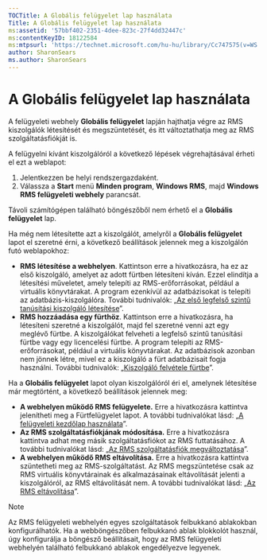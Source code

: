 ```yaml
---
TOCTitle: A Globális felügyelet lap használata
Title: A Globális felügyelet lap használata
ms:assetid: '57bbf402-2351-4dee-823c-27f4dd32447c'
ms:contentKeyID: 18122584
ms:mtpsurl: 'https://technet.microsoft.com/hu-hu/library/Cc747575(v=WS.10)'
author: SharonSears
ms.author: SharonSears
---
```


A Globális felügyelet lap használata
====================================

A felügyeleti webhely **Globális felügyelet** lapján hajthatja végre az RMS kiszolgálók létesítését és megszüntetését, és itt változtathatja meg az RMS szolgáltatásfiókját is.

A felügyelni kívánt kiszolgálóról a következő lépések végrehajtásával érheti el ezt a weblapot:

1.  Jelentkezzen be helyi rendszergazdaként.
2.  Válassza a **Start** menü **Minden program**, **Windows RMS**, majd **Windows RMS felügyeleti webhely** parancsát.

Távoli számítógépen található böngészőből nem érhető el a **Globális felügyelet** lap.

Ha még nem létesítette azt a kiszolgálót, amelyről a **Globális felügyelet** lapot el szeretné érni, a következő beállítások jelennek meg a kiszolgálón futó weblapokhoz:

-   **RMS létesítése a webhelyen**. Kattintson erre a hivatkozásra, ha ez az első kiszolgáló, amelyet az adott fürtben létesíteni kíván. Ezzel elindítja a létesítési műveletet, amely telepíti az RMS-erőforrásokat, például a virtuális könyvtárakat. A program ezenkívül az adatbázisokat is telepíti az adatbázis-kiszolgálóra. További tudnivalók: „[Az első legfelső szintű tanúsítási kiszolgáló létesítése](https://technet.microsoft.com/debc42f3-74ff-4c99-b7a4-4921fccdabc2)”.
-   **RMS hozzáadása egy fürthöz**. Kattintson erre a hivatkozásra, ha létesíteni szeretné a kiszolgálót, majd fel szeretné venni azt egy meglévő fürtbe. A kiszolgálókat felveheti a legfelső szintű tanúsítási fürtbe vagy egy licencelési fürtbe. A program telepíti az RMS-erőforrásokat, például a virtuális könyvtárakat. Az adatbázisok azonban nem jönnek létre, mivel ez a kiszolgáló a fürt adatbázisait fogja használni. További tudnivalók: „[Kiszolgáló felvétele fürtbe](https://technet.microsoft.com/db635238-5528-4bec-9cc6-8244e2b3d733)”.

Ha a **Globális felügyelet** lapot olyan kiszolgálóról éri el, amelynek létesítése már megtörtént, a következő beállítások jelennek meg:

-   **A webhelyen működő RMS felügyelete.** Erre a hivatkozásra kattintva jelenítheti meg a Fürtfelügyelet lapot. A további tudnivalókat lásd: „[A felügyeleti kezdőlap használata](https://technet.microsoft.com/6c155977-bd0e-47d6-ac65-1746cddb505e)”.
-   **Az RMS szolgáltatásfiókjának módosítása.** Erre a hivatkozásra kattintva adhat meg másik szolgáltatásfiókot az RMS futtatásához. A további tudnivalókat lásd: „[Az RMS szolgáltatásfiók megváltoztatása](https://technet.microsoft.com/f257d66d-b823-41e4-bcb7-7c90eb295238)”.
-   **A webhelyen működő RMS eltávolítása.** Erre a hivatkozásra kattintva szüntetheti meg az RMS-szolgáltatást. Az RMS megszüntetése csak az RMS virtuális könyvtárainak és alkalmazásainak eltávolítását jelenti a kiszolgálóról, az RMS eltávolítását nem. A további tudnivalókat lásd: „[Az RMS eltávolítása](https://technet.microsoft.com/885e3b4f-ea32-466f-9f7f-d8440b0f7c28)”.

> [!NOTE]  
> Az RMS felügyeleti webhelyén egyes szolgáltatások felbukkanó ablakokban konfigurálhatók. Ha a webböngészőben felbukkanó ablak blokkolót használ, úgy konfigurálja a böngésző beállításait, hogy az RMS felügyeleti webhelyén található felbukkanó ablakok engedélyezve legyenek. 
